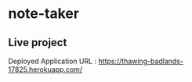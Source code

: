 # note-taker

## Live project

Deployed Application URL : https://thawing-badlands-17825.herokuapp.com/